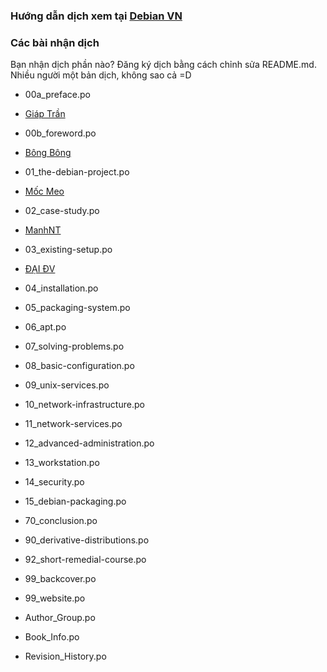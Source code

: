 ﻿### Hướng dẫn dịch xem tại [Debian VN](https://debian-vn.github.io/2016/04/huong-dan-dong-gop-ban-dich-debian-handbook.html)
### Các bài nhận dịch
Bạn nhận dịch phần nào? Đăng ký dịch bằng cách chỉnh sửa README.md.
Nhiều người một bản dịch, không sao cả =D

- 00a_preface.po
 - [Giáp Trần](https://github.com/orgs/Debian-VN/people/TxGVNN)


- 00b_foreword.po
 - [Bông Bông](https://github.com/orgs/Debian-VN/people/MathenJee)


- 01_the-debian-project.po
 - [Mốc Meo](https://github.com/orgs/Debian-VN/people/mocmeo)


- 02_case-study.po
 - [ManhNT](https://github.com/zer0-x)

- 03_existing-setup.po
 - [ĐẠI ĐV](https://github.com/daikk115)

- 04_installation.po


- 05_packaging-system.po


- 06_apt.po


- 07_solving-problems.po


- 08_basic-configuration.po


- 09_unix-services.po


- 10_network-infrastructure.po


- 11_network-services.po


- 12_advanced-administration.po


- 13_workstation.po


- 14_security.po


- 15_debian-packaging.po


- 70_conclusion.po


- 90_derivative-distributions.po


- 92_short-remedial-course.po


- 99_backcover.po


- 99_website.po


- Author_Group.po


- Book_Info.po


- Revision_History.po

